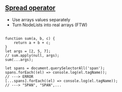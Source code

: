 ## <a href="https://developer.mozilla.org/en-US/docs/Web/JavaScript/Reference/Operators/Spread_operator" target="_blank">Spread operator</a>

* Use arrays values separately
* Turn NodeLists into real arrays (FTW)

<pre>
	<code data-trim>
function sum(a, b, c) {
	return a + b + c;
}
let args = [2, 5, 7];
// sum.apply(null, args);
sum(...args);

let spans = document.querySelectorAll('span');
spans.forEach((el) => console.log(el.tagName));
// ---> ERROR
[...spans].forEach((el) => console.log(el.tagName));
// ---> "SPAN", "SPAN",...
	</code>
</pre>
